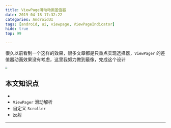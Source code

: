 ```yaml
---
title: ViewPage滑动动画差值器
date: 2019-04-18 17:32:22
categories: AndroidUI
tags: [android, ui, viewpage, ViewPageIndicator]
hide: true
top: 99

---
```


很久以前看到一个这样的效果，很多文章都是只重点实现选择器，`ViewPager` 的差值器动画效果没有考虑，这里我努力做到最像，完成这个设计

<img src="https://user-gold-cdn.xitu.io/2018/2/6/16169f802550c42e?imageslim" style="zoom:40%">

## 本文知识点

- 
- `ViewPager`  滑动解析
- 自定义 `Scroller` 
- 反射

------

<!--more-->